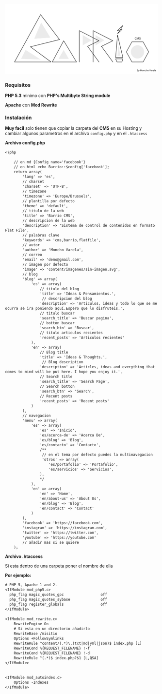 
![Barrio CMS](./content/imagenes/barrio.svg)


### Requisitos

**PHP 5.3** minimo con **PHP's Multibyte String module**

**Apache** con **Mod Rewrite**


### Instalación

**Muy facil** solo tienen que copiar la carpeta del **CMS** en su Hosting y cambiar algunos parametros en el archivo ```config.php``` y en el ```.htaccess```


**Archivo config.php**


    <?php

        // en md {Config name='facebook'}
        // en html echo Barrio::$config['facebook'];
        return array(
            'lang' => 'es',
            // charset
            'charset' => 'UTF-8',
            // timezone
            'timezone' => 'Europe/Brussels',
            // plantilla por defecto
            'theme' => 'default',
            // titulo de la web
            'title' => 'Barrio CMS',
            // descripcion de la web
            'description' => 'Sistema de control de contenidos en formato Flat File',
            // palabras clave
            'keywords' => 'cms,barrio,flatfile',
            // autor
            'author' => 'Moncho Varela',
            // correo
            'email' => 'demo@gmail.com',
            // imagen por defecto
            'image' => 'content/imagenes/sin-imagen.svg',
            // blog
            'blog' => array(
                'es' => array(
                    // titulo del blog
                    'title' => 'Ideas & Pensamientos.',
                     // descripcion del blog
                    'description' => 'Articulos, ideas y todo lo que se me ocurra se ira poniendo aquí.Espero que lo disfruteis.',
                    // titulo buscar
                    'search_title' => 'Buscar pagina',
                    // botton buscar
                    'search_btn' => 'Buscar',
                    // titulo articulos recientes
                    'recent_posts' => 'Articulos recientes'
                ),
                'en' => array(
                    // Blog title
                    'title' => 'Ideas & Thoughts.',
                     // Blog description
                    'description' => 'Articles, ideas and everything that comes to mind will be put here. I hope you enjoy it.',
                    // Search title
                    'search_title' => 'Search Page',
                    // Search botton
                    'search_btn' => 'Search',
                    // Recent posts
                    'recent_posts' => 'Recent posts'
                )
            ),
            // navegacion
            'menu' => array(
                'es' => array(
                    'es' => 'Inicio',
                    'es/acerca-de' => 'Acerca De',
                    'es/blog' => 'Blog',
                    'es/contacto' => 'Contacto',
                    /**
                     // en el tema por defecto puedes la multinavegacion
                     'otros' => array(
                        'es/portafolio' => 'Portafolio',
                        'es/servicios' => 'Servicios',
                    ),
                    */
                ),
                'en' => array(
                    'en' => 'Home',
                    'en/about-us' => 'About Us',
                    'en/blog' => 'Blog',
                    'en/contact' => 'Contact'
                )
            ),
            'facebook' => 'https://facebook.com',
            'instagram' => 'https://instagram.com',
            'twitter' => 'https://twitter.com',
            'youtube' => 'https://youtube.com'
            // añadir mas si se quiere
        );




**Archivo .htaccess**

Si esta dentro de una carpeta poner el nombre de ella

**Por ejemplo:**

    # PHP 5, Apache 1 and 2.
    <IfModule mod_php5.c>
      php_flag magic_quotes_gpc                 off
      php_flag magic_quotes_sybase              off
      php_flag register_globals                 off
    </IfModule>

    <IfModule mod_rewrite.c>
        RewriteEngine On
        # Si esta en un directorio añadirlo
        RewriteBase /misitio
        Options +FollowSymlinks
        RewriteRule ^content/(.*)\.(txt|md|yml|json)$ index.php [L]
        RewriteCond %{REQUEST_FILENAME} !-f
        RewriteCond %{REQUEST_FILENAME} !-d
        RewriteRule ^(.*)$ index.php?$1 [L,QSA]
    </IfModule>


    <IfModule mod_autoindex.c>
        Options -Indexes
    </IfModule>



